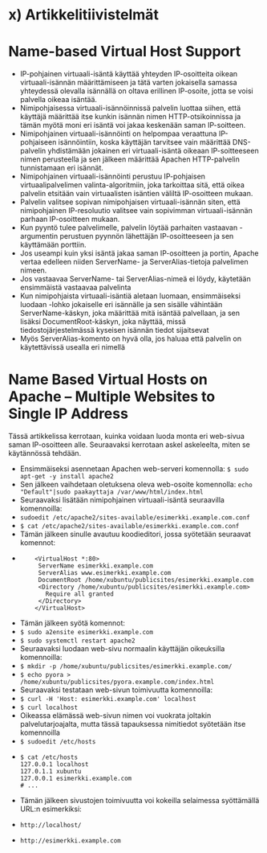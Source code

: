# x) Artikkelitiivistelmät 

# Name-based Virtual Host Support

- IP-pohjainen virtuaali-isäntä käyttää yhteyden IP-osoitteita oikean virtuaali-isännän määrittämiseen ja tätä varten jokaisella samassa yhteydessä olevalla isännällä on oltava erillinen IP-osoite, jotta se voisi palvella oikeaa isäntää.
- Nimipohjaisessa virtuaali-isännöinnissä palvelin luottaa siihen, että käyttäjä määrittää itse kunkin isännän nimen HTTP-otsikoinnissa ja tämän myötä moni eri isäntä voi jakaa keskenään saman IP-soitteen.
- Nimipohjainen virtuaali-isännöinti on helpompaa veraattuna IP-pohjaiseen isännöintiin, koska käyttäjän tarvitsee vain määrittää DNS-palvelin yhdistämään jokainen eri virtuaali-isäntä oikeaan IP-soitteeseen nimen perusteella ja sen jälkeen määrittää Apachen HTTP-palvelin tunnistamaan eri isännät.
- Nimipohjainen virtuaali-isännöinti perustuu IP-pohjaisen virtuaalipalvelimen valinta-algoritmiin, joka tarkoittaa sitä, että oikea palvelin etsitään vain virtuaalisten isäntien väliltä IP-osoitteen mukaan.
- Palvelin valitsee sopivan nimipohjaisen virtuaali-isännän siten, että nimipohjainen IP-resoluutio valitsee vain sopivimman virtuaali-isännän parhaan IP-osoitteen mukaan.
- Kun pyyntö tulee palvelimelle, palvelin löytää parhaiten vastaavan <VirtualHost>-argumentin perustuen pyynnön lähettäjän IP-osoitteeseen ja sen käyttämään porttiin.
- Jos useampi kuin yksi isäntä jakaa saman IP-osoitteen ja portin, Apache vertaa edelleen niiden ServerName- ja ServerAlias-tietoja palvelimen nimeen.
- Jos vastaavaa ServerName- tai ServerAlias-nimeä ei löydy, käytetään ensimmäistä vastaavaa palvelinta
- Kun nimipohjaista virtuaali-isäntiä aletaan luomaan, ensimmäiseksi luodaan <VirtualHost>-lohko jokaiselle eri isännälle ja sen sisälle vähintään ServerName-käskyn, joka määrittää mitä isäntää palvellaan, ja sen lisäksi DocumentRoot-käskyn, joka näyttää, missä tiedostojärjestelmässä kyseisen isännän tiedot sijaitsevat
- Myös ServerAlias-komento on hyvä olla, jos haluaa että palvelin on käytettävissä usealla eri nimellä

# Name Based Virtual Hosts on Apache – Multiple Websites to Single IP Address

Tässä artikkelissa kerrotaan, kuinka voidaan luoda monta eri web-sivua saman IP-osoitteen alle. Seuraavaksi kerrotaan askel askeleelta, miten se käytännössä tehdään.
- Ensimmäiseksi asennetaan Apachen web-serveri komennolla:
    ```$ sudo apt-get -y install apache2```
- Sen jälkeen vaihdetaan oletuksena oleva web-osoite komennolla:
    ```echo "Default"|sudo paakayttaja /var/www/html/index.html```
- Seuraavaksi lisätään nimipohjainen virtuaali-isäntä seuraavilla komennoilla:
-   ```sudoedit /etc/apache2/sites-available/esimerkki.example.com.conf```
-   ```$ cat /etc/apache2/sites-available/esimerkki.example.com.conf```
- Tämän jälkeen sinulle avautuu koodieditori, jossa syötetään seuraavat komennot:
-   ```
        <VirtualHost *:80>
         ServerName esimerkki.example.com
         ServerAlias www.esimerkki.example.com
         DocumentRoot /home/xubuntu/publicsites/esimerkki.example.com
         <Directory /home/xubuntu/publicsites/esimerkki.example.com>
           Require all granted
         </Directory>
        </VirtualHost>
     ```
- Tämän jälkeen syötä komennot:
-   ```$ sudo a2ensite esimerkki.example.com```
-   ```$ sudo systemctl restart apache2```
- Seuraavaksi luodaan web-sivu normaalin käyttäjän oikeuksilla komennoilla:
-   ```$ mkdir -p /home/xubuntu/publicsites/esimerkki.example.com/```
-   ```$ echo pyora > /home/xubuntu/publicsites/pyora.example.com/index.html```
- Seuraavaksi testataan web-sivun toimivuutta komennoilla:
-    ```$ curl -H 'Host: esimerkki.example.com' localhost```
-    ```$ curl localhost```
- Oikeassa elämässä web-sivun nimen voi vuokrata joltakin palvelutarjoajalta, mutta tässä tapauksessa nimitiedot syötetään itse komennoilla
-    ```$ sudoedit /etc/hosts```
-    ```
     $ cat /etc/hosts
     127.0.0.1 localhost
     127.0.1.1 xubuntu
     127.0.0.1 esimerkki.example.com
     # ...
     ```
- Tämän jälkeen sivustojen toimivuutta voi kokeilla selaimessa syöttämällä URL:n esimerkiksi:
-     http://localhost/
-     http://esimerkki.example.com
